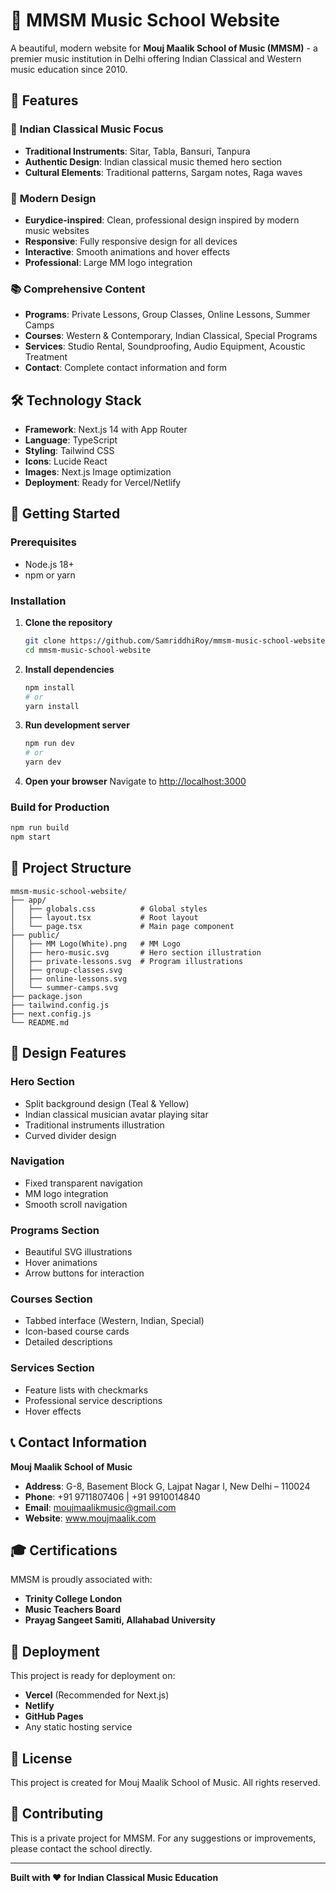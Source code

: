 # 🎵 MMSM Music School Website

A beautiful, modern website for **Mouj Maalik School of Music (MMSM)** - a premier music institution in Delhi offering Indian Classical and Western music education since 2010.

## 🌟 Features

### 🎼 **Indian Classical Music Focus**
- **Traditional Instruments**: Sitar, Tabla, Bansuri, Tanpura
- **Authentic Design**: Indian classical music themed hero section
- **Cultural Elements**: Traditional patterns, Sargam notes, Raga waves

### 🎨 **Modern Design**
- **Eurydice-inspired**: Clean, professional design inspired by modern music websites
- **Responsive**: Fully responsive design for all devices
- **Interactive**: Smooth animations and hover effects
- **Professional**: Large MM logo integration

### 📚 **Comprehensive Content**
- **Programs**: Private Lessons, Group Classes, Online Lessons, Summer Camps
- **Courses**: Western & Contemporary, Indian Classical, Special Programs
- **Services**: Studio Rental, Soundproofing, Audio Equipment, Acoustic Treatment
- **Contact**: Complete contact information and form

## 🛠️ Technology Stack

- **Framework**: Next.js 14 with App Router
- **Language**: TypeScript
- **Styling**: Tailwind CSS
- **Icons**: Lucide React
- **Images**: Next.js Image optimization
- **Deployment**: Ready for Vercel/Netlify

## 🚀 Getting Started

### Prerequisites
- Node.js 18+ 
- npm or yarn

### Installation

1. **Clone the repository**
   ```bash
   git clone https://github.com/SamriddhiRoy/mmsm-music-school-website.git
   cd mmsm-music-school-website
   ```

2. **Install dependencies**
   ```bash
   npm install
   # or
   yarn install
   ```

3. **Run development server**
   ```bash
   npm run dev
   # or
   yarn dev
   ```

4. **Open your browser**
   Navigate to [http://localhost:3000](http://localhost:3000)

### Build for Production

```bash
npm run build
npm start
```

## 📁 Project Structure

```
mmsm-music-school-website/
├── app/
│   ├── globals.css          # Global styles
│   ├── layout.tsx           # Root layout
│   └── page.tsx             # Main page component
├── public/
│   ├── MM Logo(White).png   # MM Logo
│   ├── hero-music.svg       # Hero section illustration
│   ├── private-lessons.svg  # Program illustrations
│   ├── group-classes.svg
│   ├── online-lessons.svg
│   └── summer-camps.svg
├── package.json
├── tailwind.config.js
├── next.config.js
└── README.md
```

## 🎨 Design Features

### **Hero Section**
- Split background design (Teal & Yellow)
- Indian classical musician avatar playing sitar
- Traditional instruments illustration
- Curved divider design

### **Navigation**
- Fixed transparent navigation
- MM logo integration
- Smooth scroll navigation

### **Programs Section**
- Beautiful SVG illustrations
- Hover animations
- Arrow buttons for interaction

### **Courses Section**
- Tabbed interface (Western, Indian, Special)
- Icon-based course cards
- Detailed descriptions

### **Services Section**
- Feature lists with checkmarks
- Professional service descriptions
- Hover effects

## 📞 Contact Information

**Mouj Maalik School of Music**
- **Address**: G-8, Basement Block G, Lajpat Nagar I, New Delhi – 110024
- **Phone**: +91 9711807406 | +91 9910014840
- **Email**: moujmaalikmusic@gmail.com
- **Website**: www.moujmaalik.com

## 🎓 Certifications

MMSM is proudly associated with:
- **Trinity College London**
- **Music Teachers Board**
- **Prayag Sangeet Samiti, Allahabad University**

## 🚀 Deployment

This project is ready for deployment on:
- **Vercel** (Recommended for Next.js)
- **Netlify**
- **GitHub Pages**
- Any static hosting service

## 📝 License

This project is created for Mouj Maalik School of Music. All rights reserved.

## 🤝 Contributing

This is a private project for MMSM. For any suggestions or improvements, please contact the school directly.

---

**Built with ❤️ for Indian Classical Music Education**
